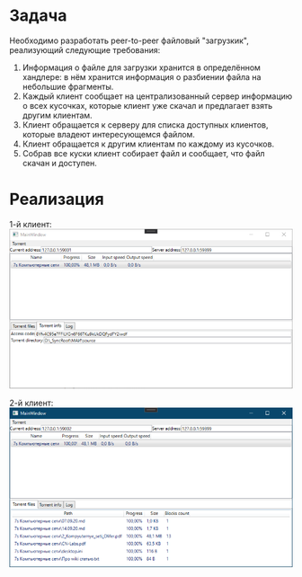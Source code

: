 # Задача

Необходимо разработать peer-to-peer файловый "загрузкик", реализующий следующие требования:

1. Информация о файле для загрузки хранится в определённом хандлере: в нём хранится информация о разбиении файла на небольшие фрагменты.
2. Каждый клиент сообщает на централизованный сервер информацию о всех кусочках, которые клиент уже скачал и предлагает взять другим клиентам.
3. Клиент обращается к серверу для списка доступных клиентов, которые владеют интересующемся файлом.
4. Клиент обращается к другим клиентам по каждому из кусочков.
5. Собрав все куски клиент собирает файл и сообщает, что файл скачан и доступен.

# Реализация

1-й клиент:
![](_readme_images/1.png)

2-й клиент:
![](_readme_images/2.png)
